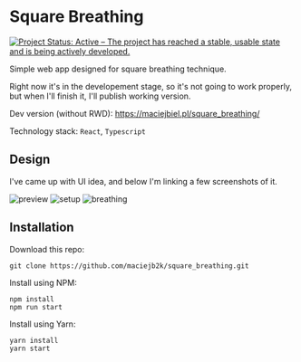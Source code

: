 # Square Breathing

[![Project Status: Active – The project has reached a stable, usable state and is being actively developed.](https://www.repostatus.org/badges/latest/active.svg)](https://www.repostatus.org/#active)

Simple web app designed for square breathing technique.

Right now it's in the developement stage, so it's not going to work properly,
but when I'll finish it, I'll publish working version.

Dev version (without RWD): https://maciejbiel.pl/square_breathing/

Technology stack: `React`, `Typescript`

## Design

I've came up with UI idea, and below I'm linking a few screenshots of it.

![preview](https://user-images.githubusercontent.com/6316812/103230021-a3ca4000-4934-11eb-987d-7ba991295d6c.png)
![setup](https://user-images.githubusercontent.com/6316812/103341763-0f70f200-4a88-11eb-8794-bc03c3296898.png)
![breathing](https://user-images.githubusercontent.com/6316812/103419941-7e883c80-4b95-11eb-86fc-4d9d4b0b6bcc.png)

## Installation

Download this repo:

```
git clone https://github.com/maciejb2k/square_breathing.git
```

Install using NPM:

```
npm install
npm run start
```

Install using Yarn:

```
yarn install
yarn start
```
